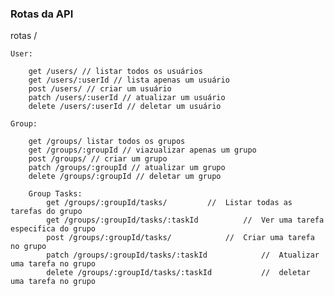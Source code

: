 ### Rotas da API

rotas /

    User:

        get /users/ // listar todos os usuários
        get /users/:userId // lista apenas um usuário
        post /users/ // criar um usuário
        patch /users/:userId // atualizar um usuário
        delete /users/:userId // deletar um usuário

    Group:

        get /groups/ listar todos os grupos
        get /groups/:groupId // viazualizar apenas um grupo
        post /groups/ // criar um grupo
        patch /groups/:groupId // atualizar um grupo
        delete /groups/:groupId // deletar um grupo

        Group Tasks:
            get /groups/:groupId/tasks/         //  Listar todas as tarefas do grupo
            get /groups/:groupId/tasks/:taskId          //  Ver uma tarefa especifica do grupo
            post /groups/:groupId/tasks/            //  Criar uma tarefa no grupo
            patch /groups/:groupId/tasks/:taskId            //  Atualizar uma tarefa no grupo
            delete /groups/:groupId/tasks/:taskId           //  deletar uma tarefa no grupo

